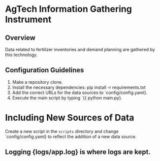 # AgTech Information Gathering Instrument

## Overview
Data related to fertilizer inventories and demand planning are gathered by this technology.


## Configuration Guidelines
1. Make a repository clone.
2. Install the necessary dependencies: pip install -r requirements.txt
3. Add the correct URLs for the data sources to `config/config.yaml}.
4. Execute the main script by typing `{{ python main.py}.

# Including New Sources of Data
Create a new script in the `scripts` directory and change `config/config.yaml} to reflect the addition of a new data source.

## Logging {logs/app.log} is where logs are kept.
